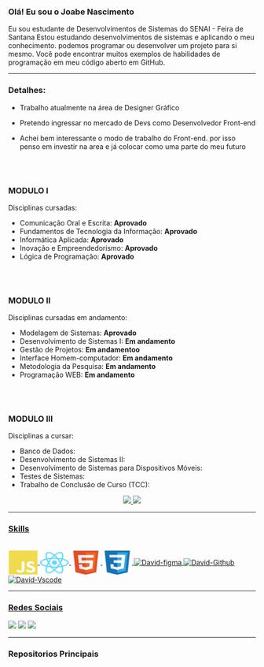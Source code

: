 ### Olá! Eu sou o Joabe Nascimento

Eu sou estudante de Desenvolvimentos de Sistemas do SENAI - Feira de Santana
Estou estudando desenvolvimentos de sistemas e aplicando o meu conhecimento. podemos programar ou desenvolver um projeto para si mesmo. Você pode encontrar muitos exemplos de habilidades de programação em meu código aberto em GitHub.

<hr>

### Detalhes:

- Trabalho atualmente na área de Designer Gráfico

- Pretendo ingressar no mercado de Devs como Desenvolvedor Front-end

- Achei bem interessante o modo de trabalho do Front-end.  por isso penso em investir na area e já colocar como uma parte do meu futuro

<br>
<br>

### MODULO I 

Disciplinas cursadas:
- Comunicação Oral e Escrita:  <strong>Aprovado</strong>
- Fundamentos de Tecnologia da Informação:  <strong>Aprovado</strong>
- Informática Aplicada:  <strong>Aprovado</strong>
- Inovação e Empreendedorismo:  <strong>Aprovado</strong>
- Lógica de Programação:  <strong>Aprovado</strong>

<br>
<br>

### MODULO II

Disciplinas cursadas em andamento:
- Modelagem de Sistemas:  <strong>Aprovado</strong>
- Desenvolvimento de Sistemas I:  <strong>Em andamento</strong>
- Gestão de Projetos:  <strong>Em andamentoo</strong>
- Interface Homem-computador:  <strong>Em andamento</strong>
- Metodologia da Pesquisa:  <strong>Em andamento</strong>
- Programação WEB:  <strong>Em andamento</strong>


<br>
<br>


### MODULO III 

Disciplinas a cursar:
- Banco de Dados: 
- Desenvolvimento de Sistemas II:
- Desenvolvimento de Sistemas para Dispositivos Móveis:
- Testes de Sistemas:
- Trabalho de Conclusão de Curso (TCC):





<div align="center">
  <a href="https://github.com/projeto-devs-senai">
  <img height="180em" src="https://github-readme-stats.vercel.app/api?username=projeto-devs-senai&show_icons=true&theme=cobalt&include_all_commits=true&count_private=true"/>
  <img height="180em" src="https://github-readme-stats.vercel.app/api/top-langs/?username=projeto-devs-senai&layout=compact&langs_count=7&theme=cobalt"/>
</div>
 
 <hr>
 
 ### Skills
<div style="display: inline_block"><br>
  <img align="center" alt="David-Js" height="50" width="60" src="https://raw.githubusercontent.com/devicons/devicon/master/icons/javascript/javascript-plain.svg">
  <img align="center" alt="David-React" height="50" width="60" src="https://raw.githubusercontent.com/devicons/devicon/master/icons/react/react-original.svg">
  <img align="center" alt="David-HTML" height="50" width="60" src="https://raw.githubusercontent.com/devicons/devicon/master/icons/html5/html5-original.svg">
  <img align="center" alt="David-CSS" height="50" width="60" src="https://raw.githubusercontent.com/devicons/devicon/master/icons/css3/css3-original.svg">
  <img align="center" alt="David-figma" height="50" width="60" src="https://cdn.jsdelivr.net/gh/devicons/devicon/icons/figma/figma-original.svg" />
  <img align="center" alt="David-Github" height="50" width="60" src="https://cdn.jsdelivr.net/gh/devicons/devicon/icons/github/github-original.svg" />
  <img align="center" alt="David-Vscode" height="50" width="60" src="https://cdn.jsdelivr.net/gh/devicons/devicon/icons/vscode/vscode-original.svg" />
  </div>
  
   <hr>
  
### Redes Sociais

 
<div> 
  <a href="https://www.instagram.com/joabenascimentof" target="_blank"><img src="https://img.shields.io/badge/-Instagram-%23E4405F?style=for-the-badge&logo=instagram&logoColor=white" target="_blank"></a>
  <a href = "joabefnascicmento1@outlook.com"><img src="https://img.shields.io/badge/-Gmail-%23333?style=for-the-badge&logo=gmail&logoColor=white" target="_blank"></a>
  <a href="https://www.linkedin.com/in/joabe-nascimento-632345211/" target="_blank"><img src="https://img.shields.io/badge/-LinkedIn-%230077B5?style=for-the-badge&logo=linkedin&logoColor=white" target="_blank"></a> 
  
</div>

   <hr>
   
### Repositorios Principais
  


